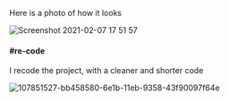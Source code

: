 Here is a photo of how it looks

![Screenshot 2021-02-07 17 51 57](https://user-images.githubusercontent.com/24686636/107150638-d160cb00-696f-11eb-81ef-9bd586c76962.png)

####  #re-code 
I recode the project, with a cleaner and shorter code

![107851527-bb458580-6e1b-11eb-9358-43f90097f64e](https://user-images.githubusercontent.com/24686636/107855849-f2289500-6e35-11eb-99c9-e2d126423cbd.png)
